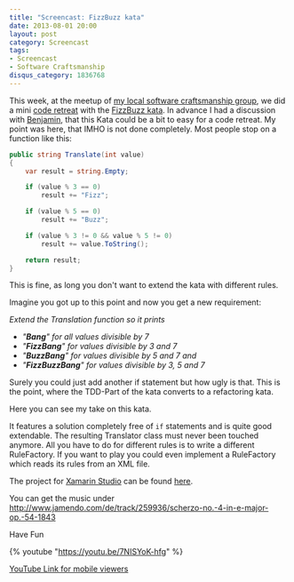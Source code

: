 ```yaml
---
title: "Screencast: FizzBuzz kata"
date: 2013-08-01 20:00
layout: post
category: Screencast
tags:
- Screencast
- Software Craftsmanship
disqus_category: 1836768
---
```


This week, at the meetup of [my local software craftsmanship group](http://softwerkskammer.org/activities/treffen-20-softwerkskammer-rhein-main "Softwerkskammer Rhein-Main"), we did a mini [code retreat](http://coderetreat.org)
with the [FizzBuzz kata](http://codingdojo.org/cgi-bin/index.pl?KataFizzBuzz). In advance I had a discussion with [Benjamin](http://squeakyvessel.com/), that this Kata could be a bit to easy for a code retreat. My point was here, that IMHO is not done completely. Most people stop on a function like this:

```csharp
public string Translate(int value)
{
    var result = string.Empty;

    if (value % 3 == 0)
        result += "Fizz";

    if (value % 5 == 0)
        result += "Buzz";

    if (value % 3 != 0 && value % 5 != 0)
        result += value.ToString();

    return result;
}
```

This is fine, as long you don't want to extend the kata with different rules.

Imagine you got up to this point and now you get a new requirement:

*Extend the Translation function so it prints*

 -  *"**Bang**" for all values divisible by 7*
 -  *"**FizzBang**" for values divisible by 3 and 7*
 -  *"**BuzzBang**" for values divisible by 5 and 7 and*
 -  *"**FizzBuzzBang**" for values divisible by 3, 5 and 7*

Surely you could just add another if statement but how ugly is that.
This is the point, where the TDD-Part of the kata converts to a refactoring kata.

Here you can see my take on this kata.

It features a solution completely free of ```if``` statements and is quite good extendable. The resulting Translator class must never been touched anymore. All you have to do for different rules is to write a different RuleFactory. If you want to play you could even implement a RuleFactory which reads its rules from an XML file.

The project for [Xamarin Studio](http://xamarin.com/) can be found [here](https://github.com/magicmonty/FizzBuzzKata-csharp).

You can get the music under http://www.jamendo.com/de/track/259936/scherzo-no.-4-in-e-major-op.-54-1843

Have Fun

{% youtube "https://youtu.be/7NISYoK-hfg" %}

[YouTube Link for mobile viewers](http://youtu.be/7NISYoK-hfg)
